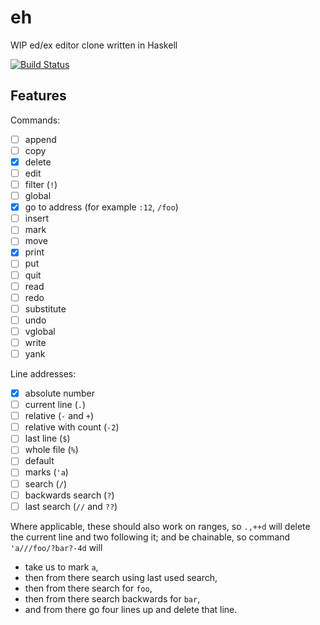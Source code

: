 # eh

WIP ed/ex editor clone written in Haskell

[![Build Status](https://travis-ci.com/urxvtcd/eh.svg?branch=master)](https://travis-ci.com/urxvtcd/eh)

## Features

Commands:

  - [ ] append
  - [ ] copy
  - [x] delete
  - [ ] edit
  - [ ] filter (`!`)
  - [ ] global
  - [x] go to address (for example `:12`, `/foo`)
  - [ ] insert
  - [ ] mark
  - [ ] move
  - [x] print
  - [ ] put
  - [ ] quit
  - [ ] read
  - [ ] redo
  - [ ] substitute
  - [ ] undo
  - [ ] vglobal
  - [ ] write
  - [ ] yank

Line addresses:

  - [x] absolute number
  - [ ] current line (`.`)
  - [ ] relative (`-` and `+`)
  - [ ] relative with count (`-2`)
  - [ ] last line (`$`)
  - [ ] whole file (`%`)
  - [ ] default
  - [ ] marks (`'a`)
  - [ ] search (`/`)
  - [ ] backwards search (`?`)
  - [ ] last search (`//` and `??`)

Where  applicable, these  should also  work on  ranges, so  `.,++d` will
delete  the current  line and  two following  it; and  be chainable,  so
command `'a///foo/?bar?-4d` will
  - take us to mark `a`,
  - then from there search using last used search,
  - then from there search for `foo`,
  - then from there search backwards for `bar`,
  - and from there go four lines up and delete that line.

